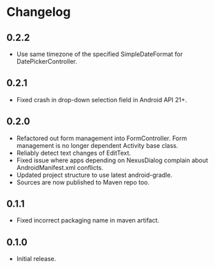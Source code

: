Changelog
=========

0.2.2
-----
* Use same timezone of the specified SimpleDateFormat for DatePickerController.

0.2.1
-----
* Fixed crash in drop-down selection field in Android API 21+.

0.2.0
-----
* Refactored out form management into FormController. Form management is no longer dependent Activity base class.
* Reliably detect text changes of EditText.
* Fixed issue where apps depending on NexusDialog complain about AndroidManifest.xml conflicts.
* Updated project structure to use latest android-gradle.
* Sources are now published to Maven repo too.

0.1.1
-----
* Fixed incorrect packaging name in maven artifact.

0.1.0
-----
* Initial release.

